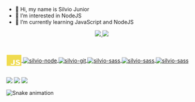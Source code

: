 - 👋 Hi, my name is  Silvio Junior
- 👀 I’m interested in  NodeJS
- 🌱 I’m currently learning  JavaScript and NodeJS

<div align="center">
  <a href="https://github.com/silviomgj">
  <img height="150em" src="https://github-readme-stats.vercel.app/api?username=silviomgj&show_icons=true&theme=dark&include_all_commits=true&count_private=true"/>
  <img height="150em" src="https://github-readme-stats.vercel.app/api/top-langs/?username=silviomgj&layout=compact&langs_count=7&theme=dark"/>
</div>

##

<div style="display: inline_block"><br>
  <img align="center" alt="silvio-js" height="30" width="40" src="https://raw.githubusercontent.com/devicons/devicon/master/icons/javascript/javascript-plain.svg">
  <img align="center" alt="silvio-node" height="30" width="40" src="https://cdn.jsdelivr.net/gh/devicons/devicon/icons/nodejs/nodejs-original.svg" />
  <img align="center" alt="silvio-git" height="30" width="40" src="https://cdn.jsdelivr.net/gh/devicons/devicon/icons/git/git-original.svg" />
  <img align="center" alt="silvio-sass" height="30" width="40" src="https://cdn.jsdelivr.net/gh/devicons/devicon/icons/sass/sass-original.svg" />
  <img align="center" alt="silvio-sass" height="30" width="40" src="https://cdn.jsdelivr.net/gh/devicons/devicon/icons/mongodb/mongodb-original-wordmark.svg" />
  <img align="center" alt="silvio-sass" height="30" width="40" src="https://cdn.jsdelivr.net/gh/devicons/devicon/icons/mysql/mysql-original.svg" />
  </div>
  
  ##
  
  <div> 
  <a href="https://www.linkedin.com/in/silvio-junior-38a06622b" target="_blank"><img src="https://img.shields.io/badge/-LinkedIn-%230077B5?style=for-the-badge&logo=linkedin&logoColor=white" target="_blank"></a> 
  <a href = "mailto:moreirasilvio27@gmail.com"><img src="https://img.shields.io/badge/-Gmail-%23333?style=for-the-badge&logo=gmail&logoColor=white" target="_blank"></a>
  <a href="https://www.instagram.com/____junin___" target="_blank"><img src="https://img.shields.io/badge/-Instagram-%23E4405F?style=for-the-badge&logo=instagram&logoColor=white" target="_blank"></a>
  </div>

  ![Snake animation](https://github.com/silviomgj/silviomgj/blob/output/github-contribution-grid-snake.svg)
 
</div>
